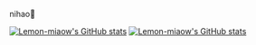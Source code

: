 nihao🤗

[![Lemon-miaow's GitHub stats](https://github-readme-stats.vercel.app/api?username=Lemon-miaow&include_all_commits=true&hide=stars&show_icons=true&count_private=true)](https://github.com/anuraghazra/github-readme-stats)
[![Lemon-miaow's GitHub stats](https://github-readme-stats.vercel.app/api/top-langs/?username=Lemon-miaow&layout=compact)](https://github.com/anuraghazra/github-readme-stats)
